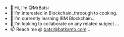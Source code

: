 - 👋 Hi, I’m @MrBatsi
- 👀 I’m interested in Blockchain..throough to cooking.
- 🌱 I’m currently learning  IBM Blockchain...
- 💞️ I’m looking to collaborate on any related subject ...
- 📫 Reach me @ batsi@batkamb.com...

<!---
MrBatsi/MrBatsi is a ✨ special ✨ repository because its `README.md` (this file) appears on your GitHub profile.
You can click the Preview link to take a look at your changes.
--->
